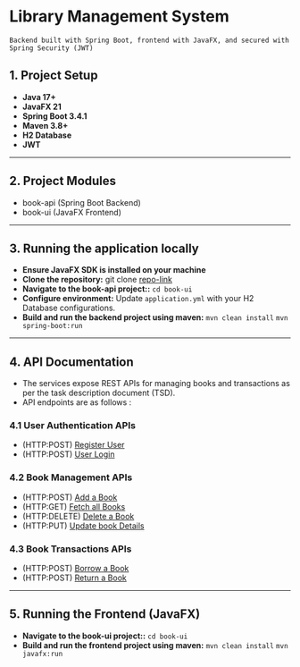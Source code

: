 # Library Management System

`Backend built with Spring Boot, frontend with JavaFX, and secured with Spring Security (JWT)`

## 1. Project Setup ##

- **Java 17+**
- **JavaFX 21**
- **Spring Boot 3.4.1**
- **Maven 3.8+**
- **H2 Database**
- **JWT**

---

## 2. Project Modules ##

- book-api (Spring Boot Backend)
- book-ui  (JavaFX Frontend)

---

## 3. Running the application locally ##

- **Ensure JavaFX SDK is installed on your machine**
- **Clone the repository:** git clone [repo-link](https://github.com/musty-codified/library-management.git)
- **Navigate to the book-api project::**
    `cd book-ui`
- **Configure environment:** Update `application.yml` with your H2 Database configurations.
- **Build and run the backend project using maven:**
  `mvn clean install`
  `mvn spring-boot:run`

---

## 4. API Documentation ##

- The services expose REST APIs for managing books and transactions as per the task description document (TSD).
- API endpoints are as follows :

### 4.1 User Authentication APIs ###

- (HTTP:POST) [Register  User](http://localhost:8000/library-app-ws/api/v1/users)
- (HTTP:POST) [User Login](http://localhost:8000/library-app-ws/api/v1/auth/login)

### 4.2 Book Management APIs ###

- (HTTP:POST) [Add a Book](http://localhost:8000/library-app-ws/api/v1/books)
- (HTTP:GET)  [Fetch all Books](http://localhost:8000/library-app-ws/api/v1/books)
- (HTTP:DELETE) [Delete a Book](http://localhost:8000/library-app-ws/api/v1/books/{id})
- (HTTP:PUT) [Update book Details](http://localhost:8000/library-app-ws/api/v1/books/{id})

### 4.3 Book Transactions APIs ###

- (HTTP:POST) [Borrow a Book](http://localhost:8000/library-app-ws/api/v1/books/{id}/{email})
- (HTTP:POST) [Return a Book](http://localhost:8000/library-app-ws/api/v1/books/{id})

---

## 5. Running the Frontend (JavaFX) ##

- **Navigate to the book-ui project::**
  `cd book-ui`
- **Build and run the frontend project using maven:**
  `mvn clean install`
  `mvn javafx:run`













